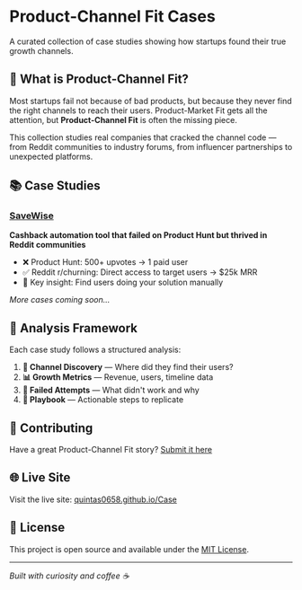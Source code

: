 # Product-Channel Fit Cases

A curated collection of case studies showing how startups found their true growth channels.

## 🎯 What is Product-Channel Fit?

Most startups fail not because of bad products, but because they never find the right channels to reach their users. Product-Market Fit gets all the attention, but **Product-Channel Fit** is often the missing piece.

This collection studies real companies that cracked the channel code — from Reddit communities to industry forums, from influencer partnerships to unexpected platforms.

## 📚 Case Studies

### [SaveWise](./cases/savewise.html)
**Cashback automation tool that failed on Product Hunt but thrived in Reddit communities**
- ❌ Product Hunt: 500+ upvotes → 1 paid user
- ✅ Reddit r/churning: Direct access to target users → $25k MRR
- 🎯 Key insight: Find users doing your solution manually

*More cases coming soon...*

## 🔬 Analysis Framework

Each case study follows a structured analysis:

1. **🎯 Channel Discovery** — Where did they find their users?
2. **📊 Growth Metrics** — Revenue, users, timeline data  
3. **🔄 Failed Attempts** — What didn't work and why
4. **🎯 Playbook** — Actionable steps to replicate

## 🚀 Contributing

Have a great Product-Channel Fit story? [Submit it here](https://github.com/Quintas0658/Case/issues)

## 🌐 Live Site

Visit the live site: [quintas0658.github.io/Case](https://quintas0658.github.io/Case/)

## 📝 License

This project is open source and available under the [MIT License](LICENSE).

---

*Built with curiosity and coffee ☕*
